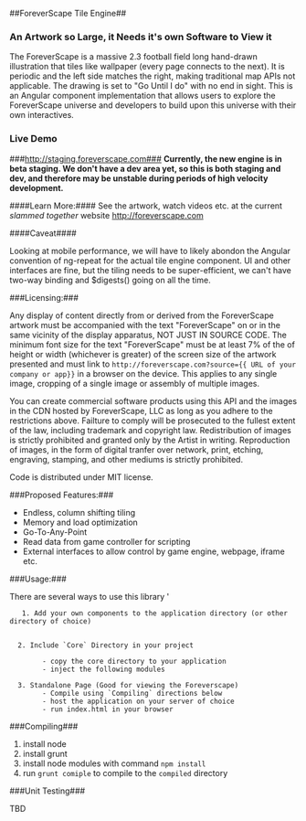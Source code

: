 ##ForeverScape Tile Engine##
### An Artwork so Large, it Needs it's own Software to View it ###

The ForeverScape is a massive 2.3 football field long hand-drawn illustration that tiles like wallpaper (every page connects to the next). It is periodic and the left side matches the right, making traditional map APIs not applicable. The drawing is set to "Go Until I do" with no end in sight. This is an Angular component implementation that allows users to explore the ForeverScape universe and developers to build upon this universe with their own interactives.

### Live Demo ###
###http://staging.foreverscape.com###
<b>Currently, the new engine is in beta staging. We don't have a dev area yet, so this is both staging and dev, and therefore may be unstable during periods of high velocity development. </b>


####Learn More:####
See the artwork, watch videos etc. at the current *slammed together* website http://foreverscape.com

####Caveat####

Looking at mobile performance, we will have to likely abondon the Angular convention of ng-repeat for the actual tile engine component. UI and other interfaces are fine, but the tiling needs to be super-efficient, we can't have two-way binding and $digests() going on all the time.


###Licensing:###

Any display of content directly from or derived from the ForeverScape artwork must be accompanied with the text "ForeverScape" on or in the same vicinity of the display apparatus, NOT JUST IN SOURCE CODE. The minimum font size for the text "ForeverScape" must be at least 7% of the of height or width (whichever is greater) of the screen size of the artwork presented and must link to ```http://foreverscape.com?source={{ URL of your company or app}}``` in a browser on the device. This applies to any single image, cropping of a single image or assembly of multiple images. 

You can create commercial software products using this API and the images in the CDN hosted by ForeverScape, LLC as long as you adhere to the restrictions above. Failture to comply will be prosecuted to the fullest extent of the law, including trademark and copyright law. Redistribution of images is strictly prohibited and granted only by the Artist in writing. Reproduction of images, in the form of digital tranfer over network, print, etching, engraving, stamping, and other mediums is strictly prohibited.

Code is distributed under MIT license. 




###Proposed Features:###

   - Endless, column shifting tiling 
   - Memory and load optimization 
   - Go-To-Any-Point
   - Read data from game controller for scripting
   - External interfaces to allow control by game engine, webpage, iframe etc.



###Usage:###

  There are several ways to use this library	'
  
  	   1. Add your own components to the application directory (or other directory of choice)
            

      2. Include `Core` Directory in your project
           
            - copy the core directory to your application
            - inject the following modules

      3. Standalone Page (Good for viewing the Foreverscape)
            - Compile using `Compiling` directions below
            - host the application on your server of choice
            - run index.html in your browser


###Compiling###

1. install node
2. install grunt
3. install node modules with command `npm install`
4. run `grunt comiple` to compile to the `compiled` directory

###Unit Testing###

TBD


